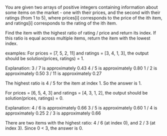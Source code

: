 You are given two arrays of positive integers containing information about some items on the market - one with their prices, and the second with their ratings (from 1 to 5), where prices[i] corresponds to the price of the ith item, and ratings[i] corresponds to the rating of the ith item.

Find the item with the highest ratio of rating / price and return its index. If this ratio is equal across multiple items, return the item with the lowest index.

examples:
For prices = [7, 5, 2, 11] and ratings = [3, 4, 1, 3], the output should be solution(prices, ratings) = 1.

Explanation:
3 / 7 is approximately 0.43
4 / 5 is approximately 0.80
1 / 2 is approximately 0.50
3 / 11 is approximately 0.27

The highest ratio is 4 / 5 for the item at index 1. So the answer is 1.

For prices = [6, 5, 4, 3] and ratings = [4, 3, 1, 2], the output should be solution(prices, ratings) = 0.

Explanation:
4 / 6 is approximately 0.66
3 / 5 is approximately 0.60
1 / 4 is approximately 0.25
2 / 3 is approximately 0.66

There are two items with the highest ratio: 4 / 6 (at index 0), and 2 / 3 (at index 3). Since 0 < 3, the answer is 0.
